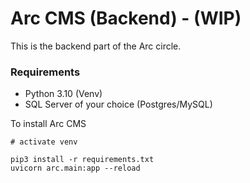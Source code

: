 # Arc CMS (Backend) - (WIP)
This is the backend part of the Arc circle.

### Requirements
- Python 3.10 (Venv)
- SQL Server of your choice (Postgres/MySQL)

To install Arc CMS
```
# activate venv

pip3 install -r requirements.txt
uvicorn arc.main:app --reload
```
